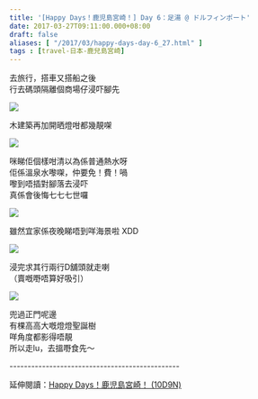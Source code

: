 ```yaml
---
title: '[Happy Days！鹿児島宮崎！] Day 6：足湯 @ ドルフィンポート'
date: 2017-03-27T09:11:00.000+08:00
draft: false
aliases: [ "/2017/03/happy-days-day-6_27.html" ]
tags : [travel-日本-鹿兒島宮崎]
---
```


去旅行，搭車又搭船之後  
行去碼頭隔離個商場仔浸吓腳先  

![](/images/kojkmi6l.jpg)

木建築再加開晒燈咁都幾靚㗎  

![](/images/kojkmi6l1.jpg)

咪睇佢個樣咁清以為係普通熱水呀  
佢係溫泉水嚟㗎，仲要免！費！喎  
嚟到唔插對腳落去浸吓  
真係會後悔七七七世囉  

![](/images/kojkmi6l2.jpg)

雖然宜家係夜晚睇唔到咩海景啦 XDD  

![](/images/kojkmi6l3.jpg)

浸完求其行兩行D舖頭就走喇  
（賣嘅嘢唔算好吸引）  

![](/images/kojkmi6l4.jpg)

兜過正門呢邊  
有棵高高大嘅燈燈聖誕樹  
咩角度都影得唔靚  
所以走lu，去搵嘢食先～  
  
\-----------------------------------------------  
  
延伸閱讀：[Happy Days！鹿児島宮崎！ (10D9N)](https://hidie.net/kojkmi10d9n/)
